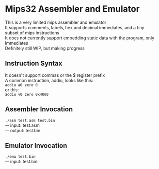 # Mips32 Assembler and Emulator
This is a very limited mips assembler and emulator  
It supports comments, labels, hex and decimal immediates, and a tiny subset of mips instructions  
It does not currently support embedding static data with the program, only immediates  
Definitely still WIP, but making progress  

## Instruction Syntax
It doesn't support commas or the $ register prefix  
A common instruction, addiu, looks like this:  
```addiu a0 zero 0```  
or this:  
```addiu v0 zero 0x4000```

## Assembler Invocation
```./asm test.asm test.bin```  
-- input: test.asm  
-- output: test.bin  

## Emulator Invocation
```./emu test.bin```  
-- input: test.bin  
